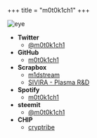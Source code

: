 +++
title = "m0t0k1ch1"
+++

![eye](/img/common/eye_256.png)

- __Twitter__
  - [@m0t0k1ch1](https://twitter.com/m0t0k1ch1)
- __GitHub__
  - [m0t0k1ch1](https://github.com/m0t0k1ch1)
- __Scrapbox__
  - [m1dstream](https://scrapbox.io/m0t0k1ch1)
  - [SIVIRA - Plasma R&D](https://scrapbox.io/sivira-plasma)
- __Spotify__
  - [m0t0k1ch1](https://open.spotify.com/user/m0t0k1ch1)
- __steemit__
  - [@m0t0k1ch1](https://steemit.com/@m0t0k1ch1)
- __CHIP__
  - [cryptribe](https://thechip.in/fanclubs/419)
